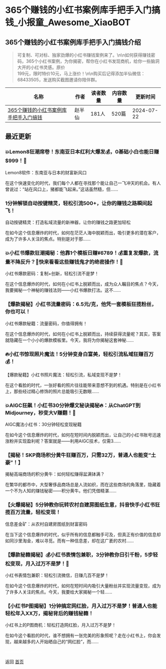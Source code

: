 # 365个赚钱的小红书案例库手把手入门搞钱_小报童_Awesome_XiaoBOT

## 365个赚钱的小红书案例库手把手入门搞钱介绍
> 可复制、可对标、独家劲爆的小红书赚钱案例来了。\n\n如何获得赚钱密码，365个小红书案例，为你揭密，帮你在小红书发现商机，给你一些脑洞大开的小红书灵感。原价  
199元，限时特价10元，马上涨价！\n\n购买后记得添加半仙微信：68433505，发送购买截图邀请你陪伴群。  
  


|名称|作者|读者数量|内容数量|更新时间|
|---|---|---|---|---|
|[365个赚钱的小红书案例库手把手入门搞钱](https://xiaobot.net/p/13401616?refer=0b133df9-27dc-423b-8101-639049001c13)|赵半仙|181人|520篇|2024-07-22|

## 最近更新
### 💥Lemon8狂潮席卷！东南亚日本红利大爆发💰，0基础小白也能日赚$999！🚀

Lemon8软件：东南亚与日本的财富新风口

在这个快速变化的时代，我们每个人都在寻找那个能让自己一飞冲天的机会。有人曾说过：“站在风口上，猪都能飞起来。”这话虽然糙，但......

### 1分钟解锁自动按键精灵，轻松引流500+，让你的赚钱之路瞬间起飞！

自动按键精灵：打造私域流量的新神器，让你的赚钱之路更加轻松

在如今这个信息爆炸的时代，如何在茫茫人海中脱颖而出，吸引更多的潜在客户，成为了许多人关注的焦点。特别是对于那......

### 💥小红书爆款狂潮揭秘：他靠1个模板日赚¥6789！💰重复发爆款，流量不降反升？🤔快来看看这些赚钱鬼才的绝密操作！🚀

小红书爆款密码：复制+创新，轻松引流不是梦！

在这个信息爆炸的时代，如何在小红书上脱颖而出，成为众人瞩目的焦点？今天，我要揭秘一个神秘的赚钱法则——小红书爆款打法。这不......

### 【爆款揭秘】小红书流量密码：6.5元/克，他凭一套模板狂揽粉丝，你也可以！

小红书爆款秘籍：流量密码，你值得拥有！

在这个信息爆炸的时代，如何在小红书上脱颖而出，持续获得流量呢？其实，答案就隐藏在一个小小的爆款模板里。今天，我将为你揭秘这套神秘......

### 🔥小红书惊现照片魔法！5分钟变身白富美，轻松引流私域狂赚百万💰！

【爆款秘籍】小红书照片魔法：轻松引流，私域变现不是梦！

在这个看脸的时代，一张好看的照片往往能带来意想不到的机遇。特别是在小红书上，那些经过精心修饰的照片总能吸引无数眼......

### 💥AIGC狂飙！小红书30分钟爆文秘诀揭秘🔥：从ChatGPT到Midjourney，秒变大V赚翻！🚀

AIGC魔法小红书：30分钟轻松变现秘籍

在如今这个信息爆炸的时代，如何在短时间内脱颖而出，让自己的小红书账号迅速涨粉并实现盈利呢？答案就是——利用AIGC技术，仅需3......

### 【揭秘！SKP商场积分黄牛狂赚百万，只需32万，普通人也能变“土豪”！】

揭秘高端商场的积分黄牛：如何轻松赚得盆满钵满？

在繁华的都市中，大型奢侈品商场总是人流如织，而在这些商场的角落里，隐藏着一个不为人知的赚钱秘密——积分黄牛。他们凭借精湛......

### 【火爆揭秘】5分钟教你玩转农村自建房图纸生意，抖音快手小红书狂揽百万流量，轻松变现！

信息差金矿：从农村自建房图纸到财富密码

在当下这个信息爆炸的时代，似乎所有的信息都触手可及，但真正有价值的信息却如同沙里淘金，难以寻觅。而有一种信息差，却在这广袤的农村......

### 【爆款秘籍揭秘】💰小红书表情包兼职，3分钟教你日引千粉，5步轻松变现，月入过万不是梦！🚀

小红书表情包兼职：轻松引流微信，日赚几百不是梦！

在如今这个信息爆炸的时代，如何在短时间内吸引大量粉丝并实现流量变现，成为了许多人关注的焦点。今天，我要给大家揭秘一个轻......

### 【小红书P图揭秘】1分钟搞定网红脸，月入过万不是梦！普通人也能轻松年入XX万，揭秘背后的赚钱秘籍！

小红书上的P图商机：轻松打造网红脸，月入过万不是梦！

在如今这个看脸的时代，谁不想拥有一张完美的形象照呢？走在小红书上，你会发现，越来越多的人开始晒自己的“网红脸”，而......


<a href="https://github.com/Reno9527/awesome-xiaobot" style="color: white; text-decoration: none;">awesome-xiaobot</a>

返回 [首页](../README.md)
